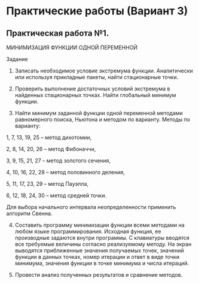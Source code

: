 # Практические работы (Вариант 3)

## Практическая работа №1.

МИНИМИЗАЦИЯ ФУНКЦИИ ОДНОЙ ПЕРЕМЕННОЙ 

Задание 

1. Записать необходимое условие экстремума функции. Аналитически 
или используя прикладные пакеты, найти стационарные точки. 

2. Проверить выполнение достаточных условий экстремума в 
найденных стационарных точках. Найти глобальный минимум функции. 

3. Найти минимум заданной функции одной переменной методами 
равномерного поиска, Ньютона и методом по варианту.
Методы по варианту: 

  1, 7, 13, 19, 25 – метод дихотомии, 

  2, 8, 14, 20, 26 – метод Фибоначчи, 

  3, 9, 15, 21, 27 – метод золотого сечения, 

  4, 10, 16, 22, 28 – метод половинного деления, 

  5, 11, 17, 23, 29 – метод Пауэлла, 

  6, 12, 18, 24, 30 – метод средней точки. 

  Для выбора начального интервала неопределенности применить 
алгоритм Свенна. 

4. Составить программу минимизации функции всеми методами на 
любом языке программирования. Исходная функция, ее производные 
задаются внутри программы. С клавиатуры вводятся все требуемые 
величины согласно реализуемому методу. На экран выводятся 
приближенные значения получаемых точек, значений функции в данных 
точках, номер итерации и ответ в виде точки минимума, значения функции 
в точке минимума и числа итераций. 

5. Провести анализ полученных результатов и сравнение методов. 
